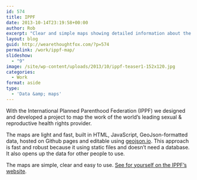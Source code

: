 ```yaml
---
id: 574
title: IPPF
date: 2013-10-14T23:19:58+00:00
author: Rob
excerpt: "Clear and simple maps showing detailed information about the IPPF's work in 172 countries. "
layout: blog
guid: http://wearethoughtfox.com/?p=574
permalink: /work/ippf-map/
slideshow:
  - "9"
image: /site/wp-content/uploads/2013/10/ippf-teaser1-152x120.jpg
categories:
  - Work
format: aside
type:
  - 'Data &amp; maps'
---
```

With the International Planned Parenthood Federation (IPPF) we designed and developed a project to map the work of the world&#8217;s leading sexual & reproductive health rights provider.

The maps are light and fast, built in HTML, JavaScript, GeoJson-formatted data, hosted on Github pages and editable using [geojson.io](http://geojson.io/). This approach is fast and robust because it using static files and doesn’t need a database. It also opens up the data for other people to use.

The maps are simple, clear and easy to use. [See for yourself on the IPPF&#8217;s website](http://www.ippf.org/our-work/impact).
